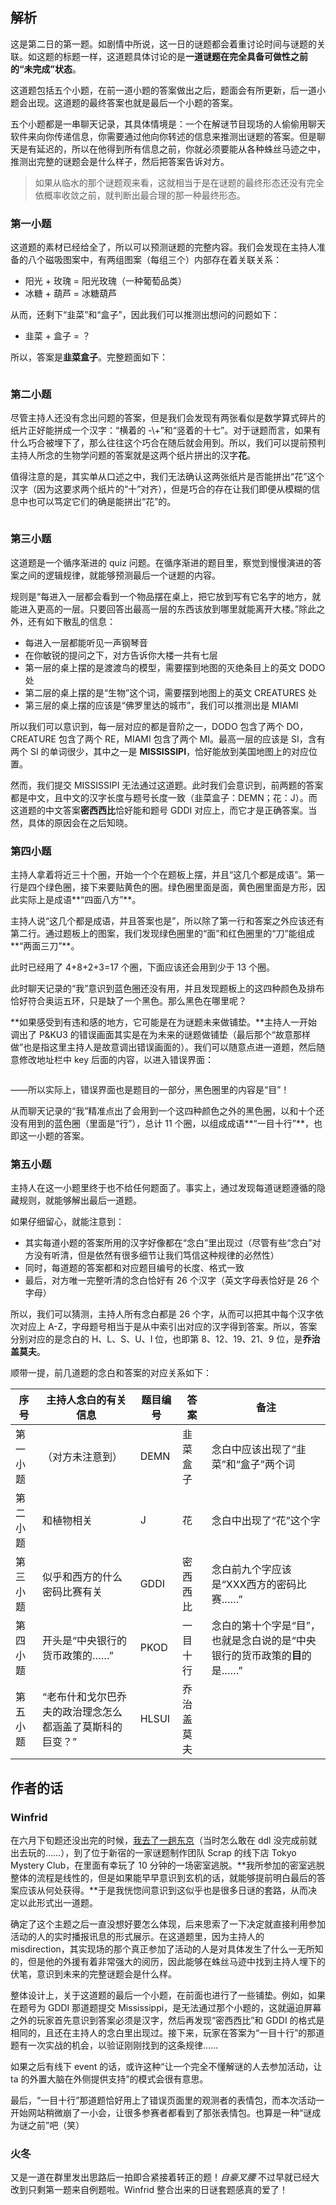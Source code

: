 ## 解析

这是第二日的第一题。如剧情中所说，这一日的谜题都会着重讨论时间与谜题的关联。如这题的标题一样，这道题具体讨论的是**一道谜题在完全具备可做性之前的“未完成”状态**。

这道题包括五个小题，在前一道小题的答案做出之后，题面会有所更新，后一道小题会出现。这道题的最终答案也就是最后一个小题的答案。

五个小题都是一串聊天记录，其具体情境是：一个在解谜节目现场的人偷偷用聊天软件来向你传递信息，你需要通过他向你转述的信息来推测出谜题的答案。但是聊天是有延迟的，所以在他得到所有信息之前，你就必须要能从各种蛛丝马迹之中，推测出完整的谜题会是什么样子，然后把答案告诉对方。

> 如果从临水的那个谜题观来看，这就相当于是在谜题的最终形态还没有完全依概率收敛之前，就判断出最合理的那一种最终形态。

### 第一小题

这道题的素材已经给全了，所以可以预测谜题的完整内容。我们会发现在主持人准备的八个磁吸图案中，有两组图案（每组三个）内部存在着关联关系：

- 阳光 + 玫瑰 = 阳光玫瑰（一种葡萄品类）
- 冰糖 + 葫芦 = 冰糖葫芦

从而，还剩下“韭菜”和“盒子”，因此我们可以推测出想问的问题如下：

- 韭菜 + 盒子 = ？

所以，答案是**韭菜盒子**。完整题面如下：

<img class="puzzle-image" src="media/solution/day2_01/3.webp" alt="">

### 第二小题

尽管主持人还没有念出问题的答案，但是我们会发现有两张看似是数学算式碎片的纸片正好能拼成一个汉字：“横着的 -\\+”和“竖着的十七”。对于谜题而言，如果有什么巧合被埋下了，那么往往这个巧合在随后就会用到。所以，我们可以提前预判主持人所念的生物学问题的答案就是这两个纸片拼出的汉字**花**。

值得注意的是，其实单从口述之中，我们无法确认这两张纸片是否能拼出“花”这个汉字（因为这要求两个纸片的“十”对齐），但是巧合的存在让我们即便从模糊的信息中也可以笃定它们的确是能拼出“花”的。

<img class="puzzle-image" src="media/solution/day2_01/2.webp" alt="">

### 第三小题

这道题是一个循序渐进的 quiz 问题。在循序渐进的题目里，察觉到慢慢演进的答案之间的逻辑规律，就能够预测最后一个谜题的内容。

规则是“每进入一层都会看到一个物品摆在桌上，把它放到写有它名字的地方，就能进入更高的一层。只要回答出最高一层的东西该放到哪里就能离开大楼。”除此之外，还有如下散乱的信息：

- 每进入一层都能听见一声钢琴音
- 在你敏锐的提问之下，对方告诉你大楼一共有七层
- 第一层的桌上摆的是渡渡鸟的模型，需要摆到地图的灭绝条目上的英文 DODO 处
- 第二层的桌上摆的是“生物”这个词，需要摆到地图上的英文 CREATURES 处
- 第三层的桌上摆的应该是“佛罗里达的城市”，我们可以推测出是 MIAMI

所以我们可以意识到，每一层对应的都是音阶之一，DODO 包含了两个 DO，CREATURE 包含了两个 RE，MIAMI 包含了两个 MI。最高一层的应该是 SI，含有两个 SI 的单词很少，其中之一是 **MISSISSIPI**，恰好能放到美国地图上的对应位置。

然而，我们提交 MISSISSIPI 无法通过这道题。此时我们会意识到，前两题的答案都是中文，且中文的汉字长度与题号长度一致（韭菜盒子：DEMN；花：J）。而这道题的中文答案**密西西比**恰好能和题号 GDDI 对应上，而它才是正确答案。当然，具体的原因会在之后知晓。

### 第四小题

主持人拿着将近三十个圈，开始一个个在题板上摆，并且“这几个都是成语”。第一行是四个绿色圈，接下来要贴黄色的圈。绿色圈里面是面，黄色圈里面是方形，因此实际上是成语**“四面八方”**。

主持人说“这几个都是成语，并且答案也是”，所以除了第一行和答案之外应该还有第二行。通过题板上的图案，我们发现绿色圈里的“面”和红色圈里的“刀”能组成**“两面三刀”**。

此时已经用了 4+8+2+3=17 个圈，下面应该还会用到少于 13 个圈。

此时聊天记录的“我”意识到蓝色圈还没有用，并且发现题板上的这四种颜色及排布恰好符合奥运五环，只是缺了一个黑色。那么黑色在哪里呢？

**如果感受到有违和感的地方，它可能是在为谜题未来做铺垫。**主持人一开始调出了 P&KU3 的错误画面其实是在为未来的谜题做铺垫（最后那个“故意那样做”也是指这里主持人是故意调出错误画面的）。我们可以随意点进一道题，然后随意修改地址栏中 key 后面的内容，以进入错误界面：

<img class="puzzle-image" src="media/solution/day2_01/1.webp" alt="">

——所以实际上，错误界面也是题目的一部分，黑色圈里的内容是“目”！

从而聊天记录的“我”精准点出了会用到一个这四种颜色之外的黑色圈，以和十个还没有用到的蓝色圈（里面是“行”），总计 11 个圈，以组成成语**“一目十行”**，也即这一小题的答案。

### 第五小题

主持人在这一小题里终于也不给任何题面了。事实上，通过发现每道谜题遵循的隐藏规则，就能够解出最后一道题。

如果仔细留心，就能注意到：

- 其实每道小题的答案所用的汉字好像都在“念白”里出现过（尽管有些“念白”对方没有听清，但是依然有很多细节让我们笃信这种规律的必然性）
- 同时，每道题的答案都和对应题目编号的长度、格式一致
- 最后，对方唯一完整听清的念白恰好有 26 个汉字（英文字母表恰好是 26 个字母）

所以，我们可以猜测，主持人所有念白都是 26 个字，从而可以把其中每个汉字依次对应上 A-Z，字母题号相当于是从中索引出对应的汉字得到答案。所以，答案分别对应的是念白的 H、L、S、U、I 位，也即第 8、12、19、21、9 位，是**乔治盖莫夫**。

顺带一提，前几道题的念白和答案的对应关系如下：

| 序号     | 主持人念白的有关信息                                     | 题目编号 | 答案       | 备注                                                         |
| -------- | -------------------------------------------------------- | -------- | ---------- | ------------------------------------------------------------ |
| 第一小题 | （对方未注意到）                                         | DEMN     | 韭菜盒子   | 念白中应该出现了“韭菜”和“盒子”两个词                         |
| 第二小题 | 和植物相关                                               | J        | 花         | 念白中出现了“花”这个字                                       |
| 第三小题 | 似乎和西方的什么密码比赛有关                             | GDDI     | 密西西比   | 念白前九个字应该是“XXX西方的密码比赛……”                      |
| 第四小题 | 开头是“中央银行的货币政策的……”                           | PKOD     | 一目十行   | 念白的第十个字是“目”，也就是念白说的是“中央银行的货币政策的**目**的是……” |
| 第五小题 | “老布什和戈尔巴乔夫的政治理念怎么都涵盖了莫斯科的巨变？” | HLSUI    | 乔治盖莫夫 |                                                              |


## 作者的话

### Winfrid

在六月下旬题还没出完的时候，[我去了一趟东京](https://www.bilibili.com/read/cv36362956/)（当时怎么敢在 ddl 没完成前就出去玩的……），到了位于新宿的一家谜题制作团队 Scrap 的线下店 Tokyo Mystery Club，在里面有幸玩了 10 分钟的一场密室逃脱。**我所参加的密室逃脱整体的流程是线性的，但是如果能早早意识到玄机的话，就能够提前明白最后的答案应该从何处获得。**于是我恍惚间意识到这似乎也是很多日谜的套路，从而决定以此形式出一道题。

确定了这个主题之后一直没想好要怎么体现，后来思索了一下决定就直接利用参加活动的人的实时播报讯息的形式展示。在这道题里，因为主持人的 misdirection，其实现场的那个真正参加了活动的人是对具体发生了什么一无所知的，但是他的外援有着非常强大的阅历，因此能够在蛛丝马迹中找到主持人埋下的伏笔，意识到未来的完整谜题会是什么样。

整体设计上，关于这道题的最后一个小题，在前面也进行了一些铺垫。例如，如果在题号为 GDDI 那道题提交 Mississippi，是无法通过那个小题的，这就逼迫屏幕之外的玩家首先意识到答案必须是汉字，然后再发现“密西西比”和 GDDI 的格式是相同的，且还在主持人的念白里出现过。接下来，玩家在答案为“一目十行”的那道题有一次实战的机会，以验证刚刚找到的这条规律……

如果之后有线下 event 的话，或许这种“让一个完全不懂解谜的人去参加活动，让 ta 的外置大脑在外侧提供支持”的模式会很有意思。

最后，“一目十行”那道题恰好用上了错误页面里的观测者的表情包，而本次活动一开始网站稍微崩了一小会，让很多参赛者都看到了那张表情包。也算是一种“谜成为谜之前”吧（笑）

### 火冬

又是一道在群里发出思路后一拍即合紧接着转正的题！*自豪叉腰* 不过早就已经大改到只剩第一题来自例题啦。Winfrid 整合出来的日谜套题感真的爱了！